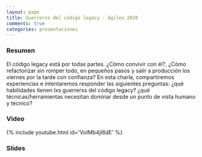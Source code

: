 ```yaml
---
layout: page
title: Guerrerxs del código legacy - Ágiles 2020
comments: true
categories: presentaciones
---
```


### Resumen

El código legacy está por todas partes. ¿Cómo convivir con él?, ¿Cómo refactorizar sin romper todo, en pequeños pasos
y salir a producción los viernes por la tarde con confianza? En esta charla, compartiremos experiencias e intentaremos
responder las siguientes preguntas: ¿qué habilidades tienen lxs guerrerxs del código legacy? ¿qué técnicas/herramientas
necesitan dominar desde un punto de vista humano y técnico?

### Video

{% include youtube.html id='VoIMb4jI6dE' %}

### Slides

<script async class="speakerdeck-embed" data-id="81e36926cc0749e0b092ff355f43653d" data-ratio="1.77777777777778" src="//speakerdeck.com/assets/embed.js"></script>

